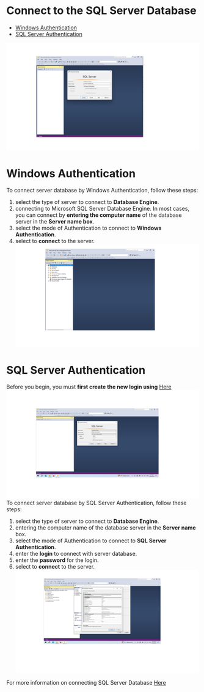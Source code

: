 Connect to the SQL Server Database 
============
- [Windows Authentication](04-Connect-to-Server-Database.md#Windows-Authentication)
- [SQL Server Authentication](04-Connect-to-Server-Database.md#SQL-Server-Authentication)

![11](/images/11-SSMS.png)

# Windows Authentication
To connect server database by Windows Authentication, follow these steps:
1. select the type of server to connect to **Database Engine**.<br>
2. connecting to Microsoft SQL Server Database Engine. In most cases, you can connect by **entering the computer name** of the database server in the **Server name box**.<br>
3. select the mode of Authentication to connect to **Windows Authentication**.<br>
4. select to **connect** to the server.
![12](/images/12-SSMS.png)

# SQL Server Authentication
Before you begin, you must **first create the new login using** [Here](sections/03-Create-a-login-using.md)
![14](/images/14-SSMS.png)
To connect server database by SQL Server Authentication, follow these steps:<br>
1. select the type of server to connect to **Database Engine**.<br>
2. entering the computer name of the database server in the **Server name** box.<br>
3. select the mode of Authentication to connect to **SQL Server Authentication**.<br>
4. enter the **login** to connect with server database.<br>
5. enter the **password** for the login.<br>
6. select to **connect** to the server.
![13](/images/13-SSMS.png)


For more information on connecting SQL Server Database [Here](https://learn.microsoft.com/en-us/sql/ssms/f1-help/connect-to-server-login-page-database-engine?view=sql-server-ver16)

